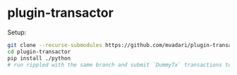# plugin-transactor


Setup:

```bash
git clone --recurse-submodules https://github.com/mvadari/plugin-transactor.git
cd plugin-transactor
pip install ./python
# run rippled with the same branch and submit `DummyTx` transactions to it
```